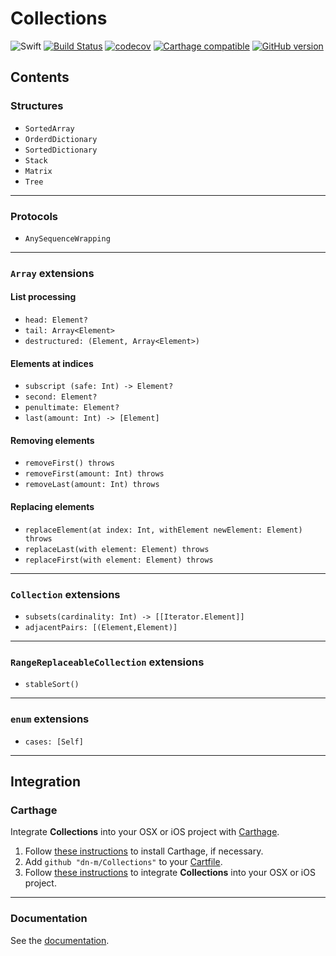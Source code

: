 # Collections

![Swift](https://img.shields.io/badge/%20in-swift%203.0-orange.svg) [![Build Status](https://travis-ci.org/dn-m/Collections.svg?branch=master)](https://travis-ci.org/dn-m/Collections) [![codecov](https://codecov.io/gh/dn-m/Collections/branch/master/graph/badge.svg)](https://codecov.io/gh/dn-m/Collections/) [![Carthage compatible](https://img.shields.io/badge/Carthage-compatible-4BC51D.svg?style=flat)](https://github.com/Carthage/Carthage)
[![GitHub version](https://badge.fury.io/gh/dn-m%2FCollections.svg)](https://badge.fury.io/gh/dn-m%2FCollections)

## Contents

### Structures
- `SortedArray`
- `OrderdDictionary`
- `SortedDictionary`
- `Stack`
- `Matrix`
- `Tree`

---

### Protocols
- `AnySequenceWrapping`

---

### `Array` extensions

#### List processing
- `head: Element?`
- `tail: Array<Element>`
- `destructured: (Element, Array<Element>)`

#### Elements at indices
- `subscript (safe: Int) -> Element?`
- `second: Element?`
- `penultimate: Element?`
- `last(amount: Int) -> [Element]`

#### Removing elements
- `removeFirst() throws`
- `removeFirst(amount: Int) throws`
- `removeLast(amount: Int) throws`

#### Replacing elements
- `replaceElement(at index: Int, withElement newElement: Element) throws`
- `replaceLast(with element: Element) throws`
- `replaceFirst(with element: Element) throws`

---

### `Collection` extensions
- `subsets(cardinality: Int) -> [[Iterator.Element]]`
- `adjacentPairs: [(Element,Element)]`

---

### `RangeReplaceableCollection` extensions
- `stableSort()`

---

### `enum` extensions
- `cases: [Self]`

---

<a name="integration"></a>
## Integration

### Carthage
Integrate **Collections** into your OSX or iOS project with [Carthage](https://github.com/Carthage/Carthage).

1. Follow [these instructions](https://github.com/Carthage/Carthage#installing-carthage) to install Carthage, if necessary.
2. Add `github "dn-m/Collections"` to your [Cartfile](https://github.com/Carthage/Carthage/blob/master/Documentation/Artifacts.md#cartfile).
3. Follow [these instructions](https://github.com/Carthage/Carthage#adding-frameworks-to-an-application) to integrate **Collections** into your OSX or iOS project.

***

### Documentation

See the [documentation](http://dn-m.github.io/Collections/).
